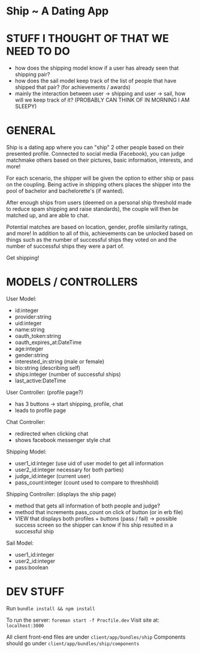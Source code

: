 # Ship ~ A Dating App

# STUFF I THOUGHT OF THAT WE NEED TO DO
 - how does the shipping model know if a user has already seen that shipping pair?
 - how does the sail model keep track of the list of people that have shipped that pair? (for achievements / awards)
 - mainly the interaction between user -> shipping and user -> sail, how will we keep track of it? (PROBABLY CAN THINK OF IN MORNING I AM SLEEPY)

# GENERAL
Ship is a dating app where you can "ship" 2 other people based on their presented profile. Connected to social media (Facebook), you can judge matchmake others based on their pictures, basic information, interests, and more!  

For each scenario, the shipper will be given the option to either ship or pass on the coupling. Being active in shipping others places the shipper into the pool of bachelor and bachelorette's (if wanted). 

After enough ships from users (deemed on a personal ship threshold made to reduce spam shipping and raise standards), the couple will then be matched up, and are able to chat.

Potential matches are based on location, gender, profile similarity ratings, and more! In addition to all of this, achievements can be unlocked based on things such as the number of successful ships they voted on and the number of successful ships they were a part of.

Get shipping!

# MODELS / CONTROLLERS

User Model:
 - id:integer
 - provider:string
 - uid:integer
 - name:string
 - oauth_token:string
 - oauth_expires_at:DateTime
 - age:integer
 - gender:string
 - interested_in:string (male or female)
 - bio:string (describing self)
 - ships:integer (number of successful ships)
 - last_active:DateTime

User Controller: (profile page?)
 - has 3 buttons -> start shipping, profile, chat
 - leads to profile page

Chat Controller:
 - redirected when clicking chat
 - shows facebook messenger style chat

Shipping Model:
 - user1_id:integer (use uid of user model to get all information
 - user2_id:integer  necessary for both parties)
 - judge_id:integer (current user)
 - pass_count:integer (count used to compare to threshhold)

Shipping Controller: (displays the ship page)
 - method that gets all information of both people and judge?
 - method that increments pass_count on click of button (or in erb file)
 - VIEW that displays both profiles + buttons (pass / fail)
    -> possible success screen so the shipper can know if his ship resulted in a successful ship

Sail Model:
 - user1_id:integer
 - user2_id:integer
 - pass:boolean


# DEV STUFF

Run `bundle install && npm install`

To run the server: `foreman start -f Procfile.dev`
Visit site at: `localhost:3000`

All client front-end files are under `client/app/bundles/ship`
Components should go under `client/app/bundles/ship/components`